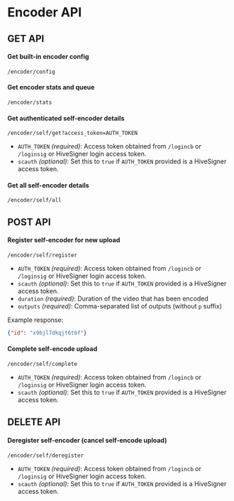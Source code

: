# Encoder API

## GET API

#### Get built-in encoder config
```
/encoder/config
```

#### Get encoder stats and queue
```
/encoder/stats
```

#### Get authenticated self-encoder details
```
/encoder/self/get?access_token=AUTH_TOKEN
```
* `AUTH_TOKEN` *(required)*: Access token obtained from `/logincb` or `/loginsig` or HiveSigner login access token.
* `scauth` *(optional)*: Set this to `true` if `AUTH_TOKEN` provided is a HiveSigner access token.

#### Get all self-encoder details
```
/encoder/self/all
```

## POST API

#### Register self-encoder for new upload
```
/encoder/self/register
```
* `AUTH_TOKEN` *(required)*: Access token obtained from `/logincb` or `/loginsig` or HiveSigner login access token.
* `scauth` *(optional)*: Set this to `true` if `AUTH_TOKEN` provided is a HiveSigner access token.
* `duration` *(required)*: Duration of the video that has been encoded
* `outputs` *(required)*: Comma-separated list of outputs (without `p` suffix)

Example response:
```json
{"id": "x9bjl7dkqjt6t6f"}
```

#### Complete self-encode upload
```
/encoder/self/complete
```
* `AUTH_TOKEN` *(required)*: Access token obtained from `/logincb` or `/loginsig` or HiveSigner login access token.
* `scauth` *(optional)*: Set this to `true` if `AUTH_TOKEN` provided is a HiveSigner access token.

## DELETE API

#### Deregister self-encoder (cancel self-encode upload)
```
/encoder/self/deregister
```
* `AUTH_TOKEN` *(required)*: Access token obtained from `/logincb` or `/loginsig` or HiveSigner login access token.
* `scauth` *(optional)*: Set this to `true` if `AUTH_TOKEN` provided is a HiveSigner access token.